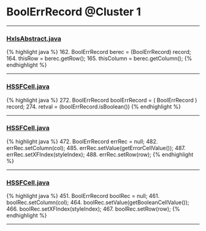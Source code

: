 # BoolErrRecord @Cluster 1

***

### [HxlsAbstract.java](https://searchcode.com/codesearch/view/68613461/)
{% highlight java %}
162. BoolErrRecord berec = (BoolErrRecord) record;
164. thisRow = berec.getRow();
165. thisColumn = berec.getColumn();
{% endhighlight %}

***

### [HSSFCell.java](https://searchcode.com/codesearch/view/15642303/)
{% highlight java %}
272. BoolErrRecord boolErrRecord = ( BoolErrRecord ) record;
274. retval = (boolErrRecord.isBoolean())
{% endhighlight %}

***

### [HSSFCell.java](https://searchcode.com/codesearch/view/15642303/)
{% highlight java %}
472. BoolErrRecord errRec = null;
482. errRec.setColumn(col);
485.     errRec.setValue(getErrorCellValue());
487. errRec.setXFIndex(styleIndex);
488. errRec.setRow(row);
{% endhighlight %}

***

### [HSSFCell.java](https://searchcode.com/codesearch/view/15642303/)
{% highlight java %}
451. BoolErrRecord boolRec = null;
461. boolRec.setColumn(col);
464.     boolRec.setValue(getBooleanCellValue());
466. boolRec.setXFIndex(styleIndex);
467. boolRec.setRow(row);
{% endhighlight %}

***

